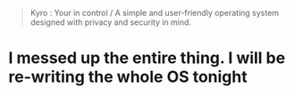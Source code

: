 > Kyro : Your in control / A simple and user-friendly operating system designed with privacy and security in mind.

# I messed up the entire thing. I will be re-writing the whole OS tonight
